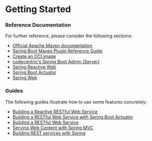 # Getting Started

### Reference Documentation

For further reference, please consider the following sections:

* [Official Apache Maven documentation](https://maven.apache.org/guides/index.html)
* [Spring Boot Maven Plugin Reference Guide](https://docs.spring.io/spring-boot/docs/3.0.9-SNAPSHOT/maven-plugin/reference/html/)
* [Create an OCI image](https://docs.spring.io/spring-boot/docs/3.0.9-SNAPSHOT/maven-plugin/reference/html/#build-image)
* [codecentric's Spring Boot Admin (Server)](https://codecentric.github.io/spring-boot-admin/current/#getting-started)
* [Spring Reactive Web](https://docs.spring.io/spring-boot/docs/3.0.9-SNAPSHOT/reference/htmlsingle/#web.reactive)
* [Spring Boot Actuator](https://docs.spring.io/spring-boot/docs/3.0.9-SNAPSHOT/reference/htmlsingle/#actuator)
* [Spring Web](https://docs.spring.io/spring-boot/docs/3.0.9-SNAPSHOT/reference/htmlsingle/#web)

### Guides

The following guides illustrate how to use some features concretely:

* [Building a Reactive RESTful Web Service](https://spring.io/guides/gs/reactive-rest-service/)
* [Building a RESTful Web Service with Spring Boot Actuator](https://spring.io/guides/gs/actuator-service/)
* [Building a RESTful Web Service](https://spring.io/guides/gs/rest-service/)
* [Serving Web Content with Spring MVC](https://spring.io/guides/gs/serving-web-content/)
* [Building REST services with Spring](https://spring.io/guides/tutorials/rest/)

